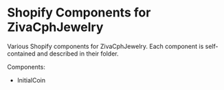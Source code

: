 # Shopify Components for ZivaCphJewelry

Various Shopify components for ZivaCphJewelry. Each component is self-contained and described in their folder.

Components:

- InitialCoin
